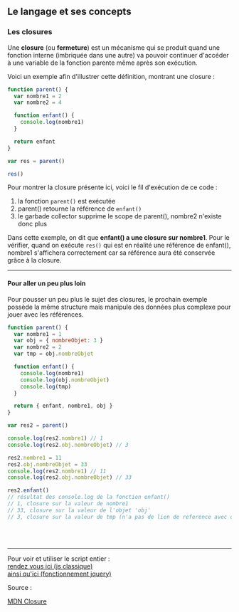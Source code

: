 ## Le langage et ses concepts

### Les closures

Une **closure** (ou **fermeture**) est un mécanisme qui se produit quand une fonction interne 
(imbriquée dans une autre) va pouvoir continuer d'accéder à une variable de la fonction parente 
même après son exécution.

Voici un exemple afin d'illustrer cette définition, montrant une closure : 

```js
function parent() {
  var nombre1 = 2
  var nombre2 = 4

  function enfant() {
    console.log(nombre1)
  }

  return enfant
}

var res = parent()

res()
```

Pour montrer la closure présente ici, voici le fil d'exécution de ce code :
1. la fonction ``parent()`` est exécutée
2. parent() retourne la référence de ``enfant()``
3. le garbade collector supprime le scope de parent(), nombre2 n'existe donc plus

Dans cette exemple, on dit que **enfant() a une closure sur nombre1**. Pour le vérifier, 
quand on exécute ``res()`` qui est en réalité une référence de enfant(), nombre1 s'affichera 
correctement car sa référence aura été conservée grâce à la closure.

---
#### Pour aller un peu plus loin

Pour pousser un peu plus le sujet des closures, le prochain exemple possède la même structure mais 
manipule des données plus complexe pour jouer avec les références.

```js
function parent() {
  var nombre1 = 1
  var obj = { nombreObjet: 3 }
  var nombre2 = 2
  var tmp = obj.nombreObjet

  function enfant() {
    console.log(nombre1)
    console.log(obj.nombreObjet)
    console.log(tmp)
  }

  return { enfant, nombre1, obj }
}

var res2 = parent()

console.log(res2.nombre1) // 1
console.log(res2.obj.nombreObjet) // 3

res2.nombre1 = 11
res2.obj.nombreObjet = 33
console.log(res2.nombre1) // 11
console.log(res2.obj.nombreObjet) // 33

res2.enfant()
// résultat des console.log de la fonction enfant()
// 1, closure sur la valeur de nombre1
// 33, closure sur la valeur de l'objet 'obj'
// 3, closure sur la valeur de tmp (n'a pas de lien de reference avec obj.nombreObjet)
```

<br>
<br>

---

Pour voir et utiliser le script entier :  
[rendez vous ici (js classique)](/dist/chapitre2-langage/closure.js)  
[ainsi qu'ici (fonctionnement jquery)](/dist/chapitre2-langage/closureJquery.js)


Source : 

[MDN Closure](https://developer.mozilla.org/fr/docs/Web/JavaScript/Closures)